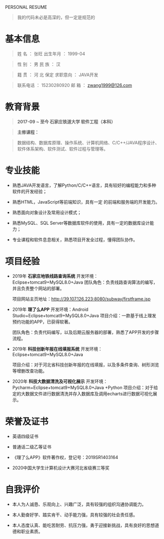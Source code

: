 PERSONAL RESUME

>   我的代码未必是高深的，但一定是规范的

# 基本信息

>   姓 名 ： 张旺 出生年月 ： 1999-04

>   性 别 ： 男 民 族 ： 汉

>   籍 贯 ： 河 北 保定 求职意向 ： JAVA开发

>   联系电话 ： 15230280920 邮 箱 ： <zwang1999@126.com>

# 教育背景

>   **2017-09 \~ 至今 石家庄铁道大学 软件工程（本科）**

>   **主修课程：**

>   数据结构、数据库原理、操作系统、计算机网络、C/C++/JAVA程序设计、软件体系架构、软件测试、软件过程与管理等。

# 专业技能

-   熟悉JAVA开发语言，了解Python/C/C++语言，具有较好的编程能力和多种软件的开发经验；

-   熟悉HTML，JavaScript等前端知识，具有一定 的前端和服务端的开发能力。

-   熟悉面向对象设计及常用设计模式；

-   熟悉MySQL、SQL Server等数据库软件的使用，具有一定的数据库设计能力；

-   专业课程和软件息息相关，熟悉项目开发全过程，懂得团队协作。

# 项目经验

-   2019年 **石家庄地铁线路查询系统** 开发环境：Eclipse+tomcat9+MySQL8.0+Java
    团队角色：负责线路查询算法的编写，并且负责整个网站的部署。

    项目网站主页地址：http://39.107.126.223:8080/subway/firstframe.jsp

-   2019年 **理了么APP** 开发环境：Android Studio+Eclipse+tomcat9+MySQL8.0+Java
    项目介绍：一款基于线上理发预约功能的APP，已获得软著。

    团队角色：负责代码编写，以及后期云服务器的部署，熟悉了APP开发的步骤流程。

-   2019年 **科技创新年报在线填报系统** 开发环境：Eclipse+tomcat9+MySQL8.0+Java

    项目介绍：对于河北省科技创新年报的在线填报，以及多条件查询、树形浏览等增删改查功能。

-   2020年 **科技大数据清洗及可视化展示**
    开发环境：Pycharm+Eclipse+tomcat9+MySQL8.0+Java +Python
    项目介绍：对于给定的大数据文件进行数据清洗并存入数据库及调用echarts进行数据可视化展示。

# 荣誉及证书

-   英语四级证书

-   普通话二级乙等证书

-   《理了么APP》软件著作权，登记号：2019SR1403164

-   2020中国大学生计算机设计大赛河北省级赛三等奖

# 自我评价

-   本人为人诚恳、乐观向上、兴趣广泛，具有较强的组织沟通协调能力。

-   本人勤奋好学、踏实肯干、动手能力强，具有较强的社会责任感。

-   本人态度认真、能吃苦耐劳、抗压力强，勇于迎接新挑战，具有良好的思想道德和职业素质。
